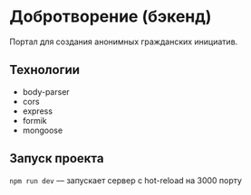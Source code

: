 # Добротворение (бэкенд)

Портал для создания анонимных гражданских инициатив.

## Технологии

* body-parser
* cors
* express
* formik
* mongoose

## Запуск проекта



`npm run dev` — запускает сервер с hot-reload на 3000 порту

